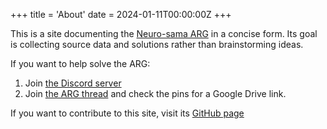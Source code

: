+++
title = 'About'
date = 2024-01-11T00:00:00Z
+++

This is a site documenting the [Neuro-sama
ARG](http://youtube.com/@_neurosama) in a concise form. Its goal is
collecting source data and solutions rather than brainstorming ideas.

If you want to help solve the ARG:

1. Join [the Discord server](https://discord.gg/neurosama)
2. Join [the ARG
   thread](https://discord.com/channels/574720535888396288/1112082183235047506)
   and check the pins for a Google Drive link.

If you want to contribute to this site, visit its [GitHub
page](https://github.com/neuro-arg/neuro-arg.github.io)
